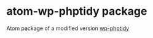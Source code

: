 # atom-wp-phptidy package

Atom package of a modified version [wp-phptidy](https://github.com/scribu/wp-phptidy)
